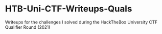 # HTB-Uni-CTF-Writeups-Quals
Writeups for the challenges I solved during the HackTheBox University CTF Qualifier Round (2021)
